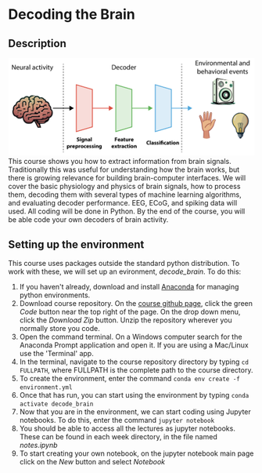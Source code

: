 # Decoding the Brain

## Description
![BCI schema](BCI_Schema.png)
This course shows you how to extract information from brain signals. Traditionally this was useful for understanding how the brain works, but there is growing relevance for building brain-computer interfaces. We will cover the basic physiology and physics of brain signals, how to process them, decoding them with several types of machine learning algorithms, and evaluating decoder performance. EEG, ECoG, and spiking data will used. All coding will be done in Python. By the end of the course, you will be able code your own decoders of brain activity.

## Setting up the environment
This course uses packages outside the standard python distribution. To work with these, we will set up an evironment, *decode_brain*. To do this:
1. If you haven't already, download and install [Anaconda](https://www.anaconda.com/download) for managing python environments.
2. Download course repository. On the [course github page](https://github.com/dbheadley/DecodingTheBrain), click the green *Code* button near the top right of the page. On the drop down menu, click the *Download Zip* button. Unzip the repository wherever you normally store you code.
3. Open the command terminal. On a Windows computer search for the Anaconda Prompt application and open it. If you are using a Mac/Linux use the 'Terminal' app.
4. In the terminal, navigate to the course repository directory by typing `cd FULLPATH`, where FULLPATH is the complete path to the course directory. 
5. To create the environment, enter the command `conda env create -f environment.yml`
6. Once that has run, you can start using the environment by typing `conda activate decode_brain`
7. Now that you are in the environment, we can start coding using Jupyter notebooks. To do this, enter the command `jupyter notebook`
8. You should be able to access all the lectures as jupyter notebooks. These can be found in each week directory, in the file named *notes.ipynb*
9. To start creating your own notebook, on the jupyter notebook main page click on the *New* button and select *Notebook*